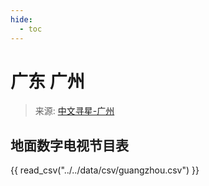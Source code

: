 ```yaml
---
hide:
  - toc
---
```


# 广东 广州

> 来源: [中文寻星-广州](http://dtmb.saoing.com/guangzhou.htm)

## 地面数字电视节目表

{{ read_csv("../../data/csv/guangzhou.csv") }}
